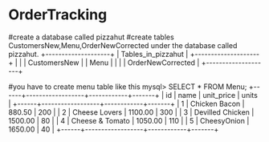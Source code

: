 # OrderTracking
#create a database called pizzahut
#create tables CustomersNew,Menu,OrderNewCorrected under the database called pizzahut.
+--------------------+
| Tables_in_pizzahut |
+--------------------+
|          |
| CustomersNew       |
| Menu               |
|          |
| OrderNewCorrected  |
+--------------------+

#you have to create menu table like this
mysql> SELECT * FROM Menu;
+------+------------------+------------+-------+
| id   | name             | unit_price | units |
+------+------------------+------------+-------+
|    1 | Chicken Bacon    |     880.50 |   200 |
|    2 | Cheese Lovers    |    1100.00 |   300 |
|    3 | Devilled Chicken |    1500.00 |    80 |
|    4 | Cheese & Tomato  |    1050.00 |   110 |
|    5 | CheesyOnion      |    1650.00 |    40 |
+------+------------------+------------+-------+
